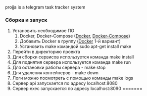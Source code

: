 projja is a telegram task tracker system

### Сборка и запуск
1. Установить необходимое ПО
    1. Docker, Docker-Compose ([Docker](https://docs.docker.com/engine/install/ubuntu/), [Docker-Compose](https://docs.docker.com/compose/install/))
    2. Добавить Docker в группу ([Docker](https://itsecforu.ru/2018/04/12/как-использовать-docker-без-sudo-на-ubuntu/) 1-й вариант)
    3. Установить make командой sudo apt-get install make
2. Перейти в директорию проекта
3. Для сборки сервисов используется команда make install   
4. Для поднятия сервера используется команда make run
5. Для остановки работы сервера - make stop
6. Для удаления контейнеров - make down   
7. Логи можно посмотреть с помощью команды make logs
8. Сервер api запускается по адресу localhost:8080
9. Сервер exec запускается по адресу localhost:8090
=======